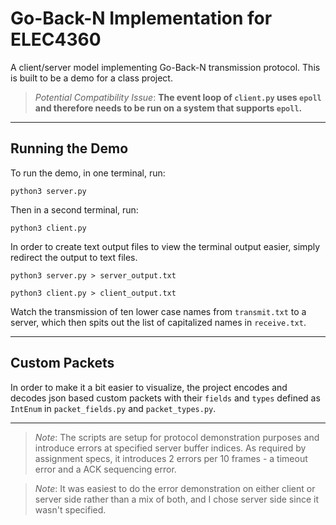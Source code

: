 # Go-Back-N Implementation for ELEC4360

A client/server model implementing Go-Back-N transmission protocol. This is built to be a demo for a class project.

> *Potential Compatibility Issue*: **The event loop of `client.py` uses `epoll` and therefore needs to be run on a system that supports `epoll`.**

---
## Running the Demo
To run the demo, in one terminal, run:
```python3
python3 server.py
```

Then in a second terminal, run:
```python3
python3 client.py
```

In order to create text output files to view the terminal output easier, simply redirect the output to text files.
```
python3 server.py > server_output.txt
```
```
python3 client.py > client_output.txt
```

Watch the transmission of ten lower case names from `transmit.txt` to a server, which then spits out the list of capitalized names in `receive.txt`.

---

## Custom Packets
In order to make it a bit easier to visualize, the project encodes and decodes json based custom packets with their `fields` and `types` defined as `IntEnum` in `packet_fields.py` and `packet_types.py`.

---

> *Note*: The scripts are setup for protocol demonstration purposes and introduce errors at specified server buffer indices. As required by assignment specs, it introduces 2 errors per 10 frames - a timeout error and a ACK sequencing error.

> *Note*: It was easiest to do the error demonstration on either client or server side rather than a mix of both, and I chose server side since it wasn't specified.


